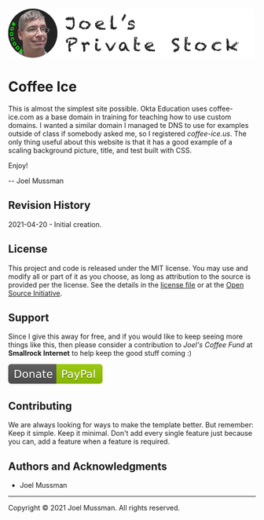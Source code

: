 ![](.common/joels-private-stock.png?raw=true)

# Coffee Ice

This is almost the simplest site possible.
Okta Education uses coffee-ice.com as a base domain in training for teaching how to use custom domains.
I wanted a similar domain I managed te DNS to use for examples outside of class if somebody asked me, so I registered <i>coffee-ice.us</i>.
The only thing useful about this website is that it has a good example of a scaling background picture, title, and test built with CSS.

Enjoy!

-- Joel Mussman

## Revision History

2021-04-20 - Initial creation.

## License

This project and code is released under the MIT license. You may use and modify all or part of it as you choose, as long as attribution to the source is provided per the license. See the details in the [license file](./LICENSE.md) or at the [Open Source Initiative](https://opensource.org/licenses/MIT).

## Support

Since I give this away for free, and if you would like to keep seeing more things like this, then please consider
a contribution to *Joel's Coffee Fund* at **Smallrock Internet** to help keep the good stuff coming :)<br />

[![Donate](.common/Donate-Paypal.svg)](https://www.paypal.com/cgi-bin/webscr?cmd=_s-xclick&hosted_button_id=XPUGVGZZ8RUAA)

## Contributing

We are always looking for ways to make the template better. But remember: Keep it simple. Keep it minimal. Don't add every single feature just because you can, add a feature when a feature is required.

## Authors and Acknowledgments

* Joel Mussman

<hr>
Copyright © 2021 Joel Mussman. All rights reserved.
